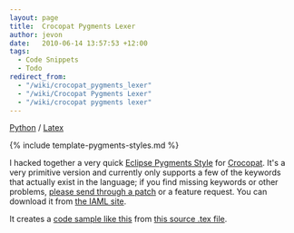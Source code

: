 ```yaml
---
layout: page
title:  Crocopat Pygments Lexer
author: jevon
date:   2010-06-14 13:57:53 +12:00
tags:
  - Code Snippets
  - Todo
redirect_from:
  - "/wiki/crocopat_pygments_lexer"
  - "/wiki/Crocopat Pygments Lexer"
  - "/wiki/crocopat pygments lexer"
---
```


[Python](Python.md) / [Latex](Latex.md)

{% include template-pygments-styles.md %}

I hacked together a very quick [Eclipse Pygments Style](Eclipse_Pygments_Style.md) for [Crocopat](crocopat.md). It's a very primitive version and currently only supports a few of the keywords that actually exist in the language; if you find missing keywords or other problems, <a href="http://code.google.com/p/iaml/issues/entry">please send through a patch</a> or a feature request. You can download it from <a href="http://code.google.com/p/iaml/source/browse/trunk/org.openiaml.docs.tools/latex/pygments-crocopat/">the IAML site</a>.

It creates a <a href="http://iaml.googlecode.com/svn/trunk/org.openiaml.docs.tools/latex/pygments-crocopat/partial-code-sample-2.pdf">code sample like this</a> from <a href="http://code.google.com/p/iaml/source/browse/trunk/org.openiaml.docs.tools/latex/pygments-crocopat/code-sample-2.tex">this source .tex file</a>.
